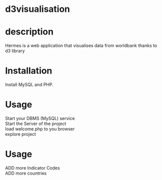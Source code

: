# d3visualisation<br>

# description<br>

Hermes is a web application that visualises data from worldbank thanks to d3 library<br>

# Installation<br>

Install MySQL and PHP.<br>


# Usage<br>

Start your DBMS (MySQL) service<br>
Start the Server of the project<br>
load welcome.php to you browser<br>
explore project<br>



# Usage<br>

ADD more Indicator Codes<br>
ADD more countries<br>
